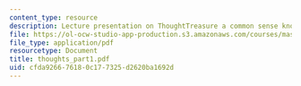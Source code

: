 ```yaml
---
content_type: resource
description: Lecture presentation on ThoughtTreasure a common sense knowledge base.
file: https://ol-ocw-studio-app-production.s3.amazonaws.com/courses/mas-964-common-sense-reasoning-for-interactive-applications-fall-2002/cfda926676180c177325d2620ba1692d_thoughts_part1.pdf
file_type: application/pdf
resourcetype: Document
title: thoughts_part1.pdf
uid: cfda9266-7618-0c17-7325-d2620ba1692d
---
```

